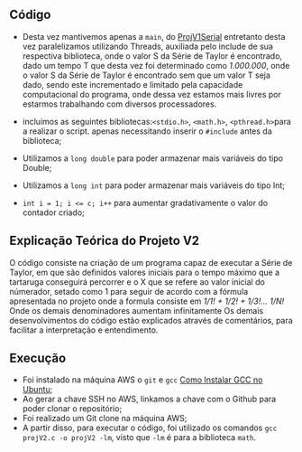 ## Código
- Desta vez mantivemos apenas a `main`, do [ProjV1Serial](https://github.com/claudia1402/LabComputacaoParalela-GrupoJujutsuCodigo/tree/main/ProjV1Serial) entretanto desta vez paralelizamos utilizando Threads, auxiliada pelo include de sua respectiva biblioteca, onde o valor S da Série de Taylor é encontrado, dado um tempo T que desta vez foi determinado como _1.000.000_, onde o valor S da Série de Taylor é encontrado sem que um valor T seja dado, sendo este incrementado e limitado pela capacidade computacional do programa, onde dessa vez estamos mais livres por estarmos trabalhando com diversos processadores. 

- incluimos as seguintes bibliotecas:`<stdio.h>`, `<math.h>`, `<pthread.h>`para a realizar o script. apenas necessitando inserir o `#include` antes da biblioteca;
- Utilizamos a `long double` para poder armazenar mais variáveis do tipo Double; 
- Utilizamos a `long int` para poder armazenar mais variáveis do tipo Int;
- `int i = 1; i <= c; i++` para aumentar gradativamente o valor do contador criado;

## Explicação Teórica do Projeto V2
O código consiste na criação de um programa capaz de executar a Série de Taylor, em que são definidos valores iniciais para o tempo máximo que a tartaruga conseguirá percorrer e o X que se refere ao valor inicial do númerador, setado como 1 para seguir de acordo com a fórmula apresentada no projeto onde a formula consiste em _1/1! + 1/2! + 1/3!... 1/N!_ Onde os demais denominadores aumentam infinitamente Os demais desenvolvimentos do código estão explicados através de comentários, para facilitar a interpretação e entendimento.

## Execução
- Foi instalado na máquina AWS o `git` e `gcc` [Como Instalar GCC no Ubuntu](https://linuxize.com/post/how-to-install-gcc-compiler-on-ubuntu-18-04/);
- Ao gerar a chave SSH no AWS, linkamos a chave com o Github para poder clonar o repositório;
- Foi realizado um Git clone na máquina AWS;
- A partir disso, para executar o código, foi utilizado os comandos `gcc projV2.c -o projV2 -lm`, visto que `-lm` é para a biblioteca `math`.

